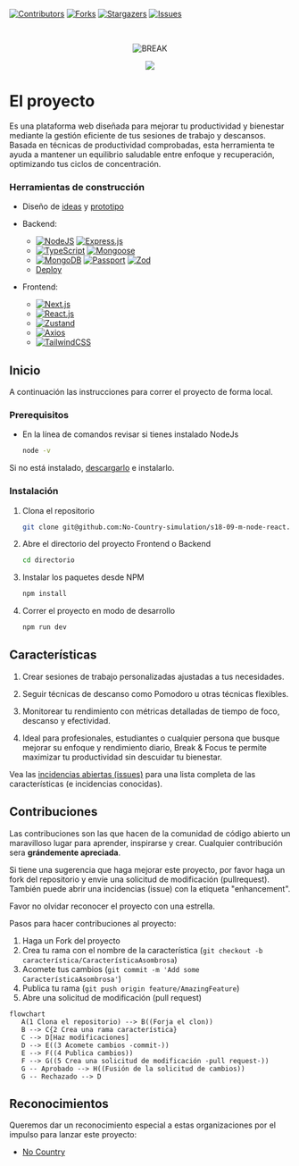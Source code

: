 
<!-- PROJECT SHIELDS -->
<!--
*** I'm using markdown "reference style" links for readability.
*** Reference links are enclosed in brackets [ ] instead of parentheses ( ).
*** See the bottom of this document for the declaration of the reference variables
*** for contributors-url, forks-url, etc. This is an optional, concise syntax you may use.
*** https://www.markdownguide.org/basic-syntax/#reference-style-links
-->

<!-- Aquí iran insignias de github, que serán habilitadas cuando el proyecto esté en público -->

[![Contributors][contributors-shield]][contributors-url]
[![Forks][forks-shield]][forks-url]
[![Stargazers][stars-shield]][stars-url]
[![Issues][issues-shield]][issues-url]




<!-- PROJECT LOGO -->
<br />
<div align="center">

![BREAK](https://github.com/user-attachments/assets/4748959c-aef5-4208-ad96-0caae1e7df35)

  <img src="(https://github.com/user-attachments/assets/7c65989f-ee88-43f2-af1b-4558d1d69be4)
">
    

</div>



<!-- ABOUT THE PROJECT -->
# El proyecto


Es una plataforma web diseñada para mejorar tu productividad y bienestar mediante la gestión eficiente de tus sesiones de trabajo y descansos. Basada en técnicas de productividad comprobadas, esta herramienta te ayuda a mantener un equilibrio saludable entre enfoque y recuperación, optimizando tus ciclos de concentración.


### Herramientas de construcción

* Diseño de [ideas](https://www.figma.com/board/6xpeDZMxKlPqm7xTPzZbfl/Break-and-focus?node-id=1-2&node-type=section&t=SYtaJRCHHtf3fuMa-0) y [prototipo](https://www.figma.com/design/oc2sSuVpy9hgPNTmeg9nlP/Break-and-Focus?node-id=0-1&node-type=canvas&t=rbLVrRumr9ICiAVS-0)

* Backend: 
   * [![NodeJS][NodeJS]][Node-url] [![Express.js][Express.js]][Express-url]
   * [![TypeScript][TypeScript]][TypeScript-url] [![Mongoose][Mongoose]][Mongoose-url] 
   * [![MongoDB][MongoDB]][MongoDB-url] [![Passport][Passport]][Passport-url] [![Zod][Zod]][Zod-url]
   * [Deploy]( )

* Frontend: 
   * [![Next.js][Next.js]][Next-url]
   * [![React.js][React.js]][React-url]
   * [![Zustand][Zustand]][Zustand-url]
   * [![Axios][Axios]][Axios-url]
   * [![TailwindCSS][TailwindCSS]][TailwindCSS-url]

<!-- GETTING STARTED -->
## Inicio

A continuación las instrucciones para correr el proyecto de forma local.

### Prerequisitos

* En la línea de comandos revisar si tienes instalado NodeJs
  ```sh
  node -v
  ```
Si no está instalado, [descargarlo](https://nodejs.org/en) e instalarlo.

### Instalación

1. Clona el repositorio
   ```sh
   git clone git@github.com:No-Country-simulation/s18-09-m-node-react.git
   ```
1. Abre el directorio del proyecto Frontend o Backend
   ```sh
   cd directorio
   ```
   
3. Instalar los paquetes desde NPM
   ```sh
   npm install
   ```
4. Correr el proyecto en modo de desarrollo
   ```js
   npm run dev
   ```


<!-- ROADMAP -->
## Características

1. Crear sesiones de trabajo personalizadas ajustadas a tus necesidades.

2. Seguir técnicas de descanso como Pomodoro u otras técnicas flexibles.

3. Monitorear tu rendimiento con métricas detalladas de tiempo de foco, descanso y efectividad.

4. Ideal para profesionales, estudiantes o cualquier persona que busque mejorar su enfoque y rendimiento diario, Break & Focus te permite maximizar tu productividad sin descuidar tu bienestar.
    

Vea las [incidencias abiertas (issues)](https://github.com/No-Country-simulation/s18-09-m-node-react/issues) para una lista completa de las características (e incidencias conocidas).



<!-- CONTRIBUTING -->
## Contribuciones

Las contribuciones son las que hacen de la comunidad de código abierto un maravilloso lugar para aprender, inspirarse y crear. Cualquier contribución sera **grándemente apreciada**.

Si tiene una sugerencia que haga mejorar este proyecto, por favor haga un fork del repositorio y envíe una solicitud de modificación (pullrequest). También puede abrir una incidencias (issue) con la etiqueta "enhancement".

Favor no olvidar reconocer el proyecto con una estrella. 

Pasos para hacer contribuciones al proyecto:

1. Haga un Fork del proyecto
2. Crea tu rama con el nombre de la característica (`git checkout -b característica/CaracterísticaAsombrosa`)
3. Acomete tus cambios (`git commit -m 'Add some CaracterísticaAsombrosa'`)
4. Publica tu rama (`git push origin feature/AmazingFeature`)
5. Abre una solicitud de modificación (pull request)


```mermaid
flowchart
   A(1 Clona el repositorio) --> B((Forja el clon))
   B --> C{2 Crea una rama característica}
   C --> D[Haz modificaciones]
   D --> E((3 Acomete cambios -commit-))
   E --> F((4 Publica cambios))
   F --> G((5 Crea una solicitud de modificación -pull request-))
   G -- Aprobado --> H((Fusión de la solicitud de cambios))
   G -- Rechazado --> D
```

<!-- ACKNOWLEDGMENTS -->
## Reconocimientos

Queremos dar un reconocimiento especial a estas organizaciones por el impulso para lanzar este proyecto:

* [No Country](https://www.nocountry.tech/)

<!-- MARKDOWN LINKS & IMAGES -->
<!-- https://www.markdownguide.org/basic-syntax/#reference-style-links -->
[contributors-shield]: https://img.shields.io/github/contributors/No-Country-simulation/s18-09-m-node-react.svg?style=for-the-badge
[contributors-url]: https://github.com/No-Country-simulation/s18-09-m-node-react/graphs/contributors
[forks-shield]: https://img.shields.io/github/forks/No-Country-simulation/s18-09-m-node-react.svg?style=for-the-badge
[forks-url]: https://github.com/No-Country-simulation/s18-09-m-node-react/switchmodes/network/members
[stars-shield]: https://img.shields.io/github/stars/No-Country-simulation/s18-09-m-node-react.svg?style=for-the-badge
[stars-url]: https://github.com/No-Country-simulation/s18-09-m-node-react/stargazers
[issues-shield]: https://img.shields.io/github/issues/No-Country-simulation/s18-09-m-node-react.svg?style=for-the-badge
[issues-url]: https://github.com/No-Country-simulation/s18-09-m-node-react/issues

[Next.js]: https://img.shields.io/badge/next.js-000000?style=for-the-badge&logo=nextdotjs&logoColor=white
[Next-url]: https://nextjs.org/
[Vitejs]: https://img.shields.io/badge/vite-%23646CFF.svg?style=for-the-badge&logo=vite&logoColor=white
[NodeJS]: https://img.shields.io/badge/Node.js-43853D?style=for-the-badge&logo=node.js&logoColor=white
[Node-url]: https://nodejs.org/
[Express.js]: https://img.shields.io/badge/Express.js-404D59?style=for-the-badge
[Express-url]: https://expressjs.com/
[TypeScript]: https://img.shields.io/badge/TypeScript-007ACC?style=for-the-badge&logo=typescript&logoColor=white
[TypeScript-url]: https://www.typescriptlang.org/
[Mongoose]: https://img.shields.io/badge/Mongoose-880000?style=for-the-badge&logo=MongoDB&logoColor=white
[Mongoose-url]: https://mongoosejs.com/
[MongoDB]: https://img.shields.io/badge/MongoDB-47A248?style=for-the-badge&logo=mongodb&logoColor=white
[MongoDB-url]: https://www.mongodb.com/
[Passport]: https://img.shields.io/badge/Passport-34E27A?style=for-the-badge&logo=passport&logoColor=white
[Passport-url]: https://www.passportjs.org/
[Zod]: https://img.shields.io/badge/Zod-5B8DBD?style=for-the-badge
[Zod-url]: https://zod.dev/
[Next.js]: https://img.shields.io/badge/Next.js-000000?style=for-the-badge&logo=nextdotjs&logoColor=white
[Next-url]: https://nextjs.org/
[React.js]: https://img.shields.io/badge/React-20232A?style=for-the-badge&logo=react&logoColor=61DAFB
[React-url]: https://reactjs.org/
[Zustand]: https://img.shields.io/badge/Zustand-005570?style=for-the-badge&logo=zustand&logoColor=white
[Zustand-url]: https://zustand-demo.pmnd.rs/
[Axios]: https://img.shields.io/badge/Axios-5A29E4?style=for-the-badge&logo=axios&logoColor=white
[Axios-url]: https://axios-http.com/
[TailwindCSS]: https://img.shields.io/badge/TailwindCSS-38B2AC?style=for-the-badge&logo=tailwind-css&logoColor=white
[TailwindCSS-url]: https://tailwindcss.com/
